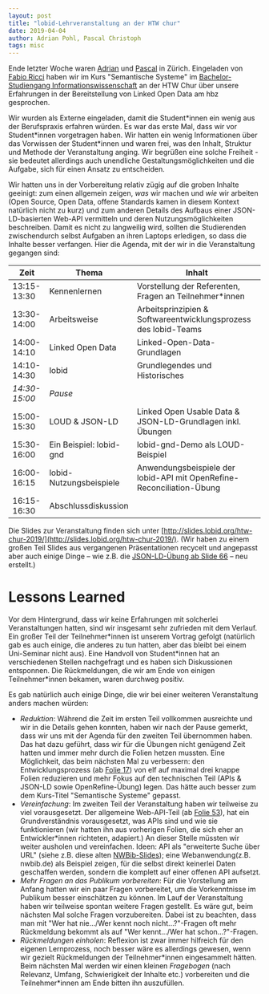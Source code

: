 ```yaml
---
layout: post
title: "lobid-Lehrveranstaltung an der HTW chur"
date: 2019-04-04
author: Adrian Pohl, Pascal Christoph
tags: misc
---
```


Ende letzter Woche waren [Adrian](http://lobid.org/team/ap#!) und [Pascal](http://lobid.org/team/pc#!) in Zürich. Eingeladen von [Fabio Ricci](https://ch.semweb.ch/firma/de-fabio-ricci/) haben wir im Kurs "Semantische Systeme" im [Bachelor-Studiengang Informationswissenschaft](https://www.htwchur.ch/studium/bachelorangebot/wirtschaft-und-dienstleistung/information-science/) an der HTW Chur über unsere Erfahrungen in der Bereitstellung von Linked Open Data am hbz gesprochen.

Wir wurden als Externe eingeladen, damit die Student*innen ein wenig aus der Berufspraxis erfahren würden. Es war das erste Mal, dass wir vor Student\*innen vorgetragen haben. Wir hatten ein wenig Informationen über das Vorwissen der Student\*innen und waren frei, was den Inhalt, Struktur und Methode der Veranstaltung anging. Wir begrüßen eine solche Freiheit - sie bedeutet allerdings auch unendliche Gestaltungsmöglichkeiten und die Aufgabe, sich für einen Ansatz zu entscheiden.

Wir hatten uns in der Vorbereitung relativ zügig auf die groben Inhalte geeinigt: zum einen allgemein zeigen, _was_ wir machen und _wie_ wir arbeiten (Open Source, Open Data, offene Standards kamen in diesem Kontext natürlich nicht zu kurz) und zum anderen Details des Aufbaus einer JSON-LD-basierten Web-API vermitteln und deren Nutzungsmöglichkeiten beschreiben. Damit es nicht zu langweilig wird, sollten die Studierenden zwischendurch selbst Aufgaben an ihren Laptops erledigen, so dass die Inhalte besser verfangen. Hier die Agenda, mit der wir in die Veranstaltung gegangen sind:

| Zeit | Thema | Inhalt |
|------|-------|--------|
| 13:15-13:30 | Kennenlernen | Vorstellung der Referenten, Fragen an Teilnehmer*innen |
| 13:30-14:00 | Arbeitsweise	| Arbeitsprinzipien & Softwareentwicklungsprozess des lobid-Teams |
| 14:00-14:10 | Linked Open Data	| Linked-Open-Data-Grundlagen |
| 14:10-14:30 | lobid	 | Grundlegendes und Historisches|
| *14:30-15:00* | *Pause* |  |
| 15:00-15:30 | LOUD & JSON-LD | Linked Open Usable Data & JSON-LD-Grundlagen inkl. Übungen |
| 15:30-16:00 | Ein Beispiel: lobid-gnd | lobid-gnd-Demo als LOUD-Beispiel |
| 16:00-16:15 | lobid-Nutzungsbeispiele | Anwendungsbeispiele der lobid-API mit OpenRefine-Reconciliation-Übung|
| 16:15-16:30 | Abschlussdiskussion |  |

Die Slides zur Veranstaltung finden sich unter [http://slides.lobid.org/htw-chur-2019/](http://slides.lobid.org/htw-chur-2019/). (Wir haben zu einem großen Teil Slides aus vergangenen Präsentationen recycelt und angepasst aber auch einige Dinge – wie z.B. die [JSON-LD-Übung ab Slide 66](http://slides.lobid.org/htw-chur-2019/#/66) – neu erstellt.)

# Lessons Learned

Vor dem Hintergrund, dass wir keine Erfahrungen mit solcherlei Veranstaltungen hatten, sind wir insgesamt sehr zufrieden mit dem Verlauf. Ein großer Teil der Teilnehmer\*innen ist unserem Vortrag gefolgt (natürlich gab es auch einige, die anderes zu tun hatten, aber das bleibt bei einem Uni-Seminar nicht aus). Eine Handvoll von Student\*innen hat an verschiedenen Stellen nachgefragt und es haben sich Diskussionen entsponnen. Die Rückmeldungen, die wir am Ende von einigen Teilnehmer\*innen bekamen, waren durchweg positiv.

Es gab natürlich auch einige Dinge, die wir bei einer weiteren Veranstaltung anders machen würden:

- *Reduktion*: Während die Zeit im ersten Teil vollkommen ausreichte und wir in die Details gehen konnten, haben wir nach der Pause gemerkt, dass wir uns mit der Agenda für den zweiten Teil übernommen haben. Das hat dazu geführt, dass wir für die Übungen nicht genügend Zeit hatten und immer mehr durch die Folien hetzen mussten. Eine Möglichkeit, das beim nächsten Mal zu verbessern: den Entwicklungsprozess (ab [Folie 17](http://slides.lobid.org/htw-chur-2019/#/17)) von elf auf maximal drei knappe Folien reduzieren und mehr Fokus auf den technischen Teil (APIs & JSON-LD sowie OpenRefine-Übung) legen. Das hätte auch besser zum dem Kurs-Titel "Semantische Systeme" gepasst.
- *Vereinfachung*: Im zweiten Teil der Veranstaltung haben wir teilweise zu viel vorausgesetzt. Der allgemeine Web-API-Teil (ab [Folie 53](http://slides.lobid.org/htw-chur-2019/#/53)), hat ein Grundverständnis vorausgesetzt, was APIs sind und wie sie funktionieren (wir hatten ihn aus vorherigen Folien, die sich eher an Entwickler\*innen richteten, adapiert.) An dieser Stelle müssten wir weiter ausholen und vereinfachen. Ideen: API als "erweiterte Suche über URL" (siehe z.B. diese alten [NWBib-Slides](http://slides.com/acka47/20151027-nwbib-dini#/18)); eine Webanwendung(z.B. nwbib.de) als Beispiel zeigen, für die selbst direkt keinerlei Daten geschaffen werden, sondern die komplett auf einer offenen API aufsetzt.
- *Mehr Fragen an das Publikum vorbereiten*: Für die Vorstellung am Anfang hatten wir ein paar Fragen vorbereitet, um die Vorkenntnisse im Publikum besser einschätzen zu können. Im Lauf der Veranstaltung haben wir teilweise spontan weitere Fragen gestellt. Es wäre gut, beim nächsten Mal solche Fragen vorzubereiten. Dabei ist zu beachten, dass man mit "Wer hat nie.../Wer kennt noch nicht...?"-Fragen oft mehr Rückmeldung bekommt als auf "Wer kennt.../Wer hat schon...?"-Fragen.
- *Rückmeldungen einholen*: Reflexion ist zwar immer hilfreich für den eigenen Lernprozess, noch besser wäre es allerdings gewesen, wenn wir gezielt Rückmeldungen der Teilnehmer\*innen eingesammelt hätten. Beim nächsten Mal werden wir einen kleinen *Fragebogen* (nach Relevanz, Umfang, Schwierigkeit der Inhalte etc.) vorbereiten und die Teilnehmer\*innen am Ende bitten ihn auszufüllen.
